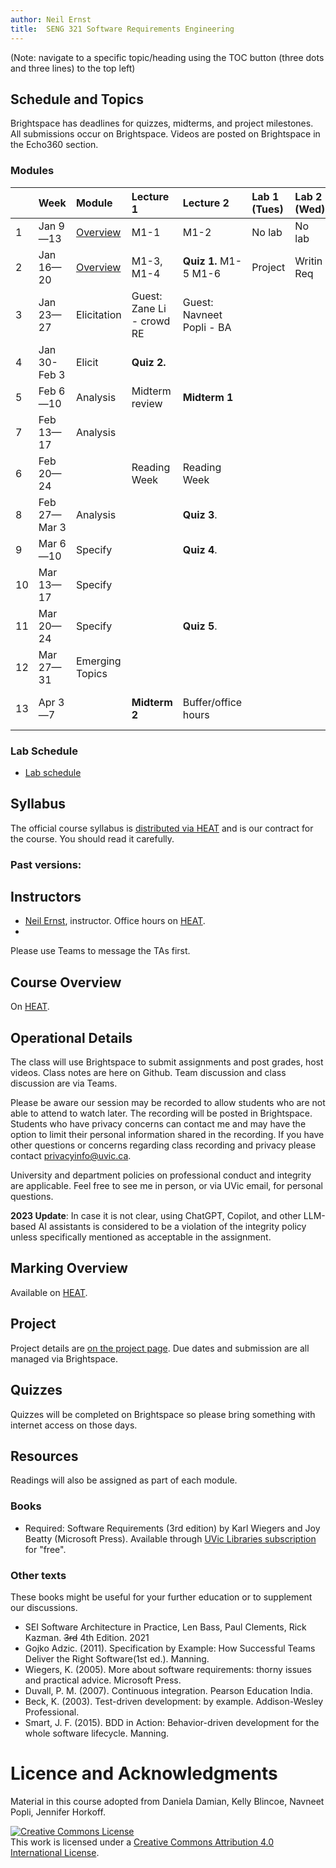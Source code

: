 ```yaml
---
author: Neil Ernst
title:  SENG 321 Software Requirements Engineering
---
```


(Note: navigate to a specific topic/heading using the TOC button (three dots and three lines) to the top left)

## Schedule and Topics

Brightspace has deadlines for quizzes, midterms, and project milestones. All submissions occur on Brightspace. Videos are posted on Brightspace in the Echo360 section. 

### Modules
|     | Week         | Module                                 | Lecture 1                 | Lecture 2                 | Lab 1 (Tues) | Lab 2 (Wed) | Due       |
| :-- | :----------- | :------------------------------------- | :------------------------ | :------------------------ | :----------- | :---------- | :-------- |
| 1   | Jan 9—13     | [Overview](modules/overview/README.md) | M1-1                      | M1-2                      | No lab       | No lab      | A0/A1     |
| 2   | Jan 16—20    | [Overview](modules/overview/README.md) | M1-3, M1-4                | **Quiz 1.** M1-5 M1-6         | Project      | Writin Req  | A2 - idea |
| 3   | Jan 23—27    | Elicitation                            | Guest: Zane Li - crowd RE | Guest: Navneet Popli - BA |              |             |           |
| 4   | Jan 30-Feb 3 | Elicit                                 | **Quiz 2.**                   |                           |              |             |           |
| 5   | Feb 6—10     | Analysis                               | Midterm review            | **Midterm 1**                |              |             | A2        |
| 7   | Feb 13—17    | Analysis                               |                           |                           |              |             | A3        |
| 6   | Feb 20—24    |                                        | Reading Week              | Reading Week              |              |             |           |
| 8   | Feb 27—Mar 3 | Analysis                               |                           | **Quiz 3**.                   |              |             |           |
| 9   | Mar 6—10     | Specify                                |                           | **Quiz 4**.                   |              |             |           |
| 10  | Mar 13—17    | Specify                                |                           |                           |              |             | A4        |
| 11  | Mar 20—24    | Specify                                |                           | **Quiz 5**.                   |              |             |           |
| 12  | Mar 27—31    | Emerging Topics                        |                           |                           |              |             |           |
| 13  | Apr 3—7      |                                        | **Midterm 2**                 | Buffer/office hours       |              |             | A5 and A6 |

### Lab Schedule
* [Lab schedule](Lab%20Outline.md)

## Syllabus
The official course syllabus is [distributed via HEAT](https://heat.csc.uvic.ca/coview/outline/2023/Spring/SENG/321) and is our contract for the course. You should read it carefully. 


### Past versions:


## Instructors
* [Neil Ernst](http://neilernst.net), instructor. Office hours on [HEAT](https://heat.csc.uvic.ca/coview/outline/2023/Spring/SENG/321).
* 

Please use Teams to message the TAs first.

## Course Overview
On [HEAT](https://heat.csc.uvic.ca/coview/outline/2023/Spring/SENG/321).

## Operational Details

The class will use Brightspace to submit assignments and post grades, host videos. Class notes are here on Github. Team discussion and class discussion are via Teams.

Please be aware our session may be recorded to allow students who are not able to attend to watch later. The recording will be posted in Brightspace. Students who have privacy concerns can contact me and may have the option to limit their personal information shared in the recording. If you have other questions or concerns regarding class recording and privacy please contact privacyinfo@uvic.ca.

University and department policies on professional conduct and integrity are applicable. Feel free to see me in person, or via UVic email, for personal questions.

**2023 Update**: In case it is not clear, using ChatGPT, Copilot, and other LLM-based AI assistants is considered to be a violation of the integrity policy unless specifically mentioned as acceptable in the assignment. 

## Marking Overview

Available on [HEAT](https://heat.csc.uvic.ca/coview/outline/2023/Spring/SENG/321).

## Project
Project details are [on the project page](/project). Due dates and submission are all managed via Brightspace.

## Quizzes
Quizzes will be completed on Brightspace so please bring something with internet access on those days.

## Resources
Readings will also be assigned as part of each module. 

### Books
* Required: Software Requirements (3rd edition) by Karl Wiegers and Joy Beatty (Microsoft Press). Available through [UVic Libraries subscription](https://search.library.uvic.ca/permalink/01VIC_INST/1ohem39/cdi_safari_books_v2_9780735679658) for "free". 


### Other texts
These books might be useful for your further education or to supplement our discussions.

* SEI Software Architecture in Practice, Len Bass, Paul Clements, Rick Kazman. <s>3rd</s> 4th Edition. 2021
* Gojko Adzic. (2011). Specification by Example: How Successful Teams Deliver the Right Software(1st ed.). Manning.
* Wiegers, K. (2005). More about software requirements: thorny issues and practical advice. Microsoft Press.
* Duvall, P. M. (2007). Continuous integration. Pearson Education India.
* Beck, K. (2003). Test-driven development: by example. Addison-Wesley Professional.
* Smart, J. F. (2015). BDD in Action: Behavior-driven development for the whole software lifecycle. Manning.

# Licence and Acknowledgments
Material in this course adopted from Daniela Damian, Kelly Blincoe, Navneet Popli, Jennifer Horkoff.

<a rel="license" href="http://creativecommons.org/licenses/by/4.0/"><img alt="Creative Commons License" style="border-width:0" src="https://i.creativecommons.org/l/by/4.0/88x31.png" /></a><br />This work is licensed under a <a rel="license" href="http://creativecommons.org/licenses/by/4.0/">Creative Commons Attribution 4.0 International License</a>.
